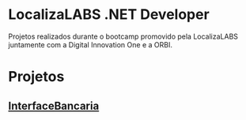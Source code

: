 # LocalizaLABS .NET Developer
Projetos realizados durante o bootcamp promovido pela LocalizaLABS juntamente com a Digital Innovation One e a ORBI.

# Projetos

## [InterfaceBancaria](https://github.com/Pericles-alves/DIO_localizaLABS/tree/main/InterfaceBancaria)
